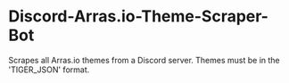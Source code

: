 # Discord-Arras.io-Theme-Scraper-Bot
Scrapes all Arras.io themes from a Discord server. Themes must be in the 'TIGER_JSON' format.
